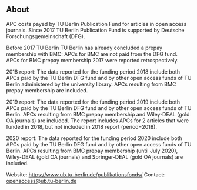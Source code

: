 ## About

APC costs payed by TU Berlin Publication Fund for articles in open access journals. Since 2017 TU Berlin Publication Fund is supported by Deutsche Forschungsgemeinschaft (DFG). 

Before 2017 TU Berlin  TU Berlin has already concluded a prepay membership with BMC: APCs for BMC are not paid from the DFG fund. APCs for BMC prepay membership 2017 were reported retrospectively.

2018 report: The data reported for the funding period 2018 include both APCs paid by the TU Berlin DFG fund and by other open access funds of TU Berlin administered by the university library. APCs resulting from BMC prepay membership are included. 

2019 report: The data reported for the funding period 2019 include both APCs paid by the TU Berlin DFG fund and by other open access funds of TU Berlin. APCs resulting from BMC prepay membership and Wiley-DEAL (gold OA journals) are included. The report includes APCs for 2 articles that were funded in 2018, but not included in 2018 report (period=2018).

2020 report: The data reported for the funding period 2020 include both APCs paid by the TU Berlin DFG fund and by other open access funds of TU Berlin. APCs resulting from BMC prepay membership (until July 2020), Wiley-DEAL (gold OA journals) and Springer-DEAL (gold OA journals) are included. 


Website: https://www.ub.tu-berlin.de/publikationsfonds/
Contact: openaccess@ub.tu-berlin.de
